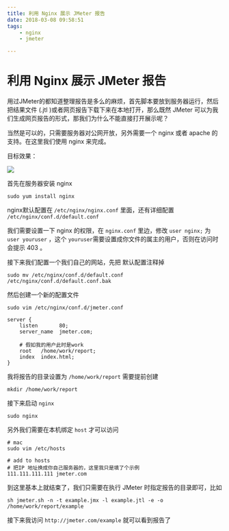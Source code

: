 ```yaml
---
title: 利用 Nginx 展示 JMeter 报告
date: 2018-03-08 09:58:51
tags:
    - nginx
    - jmeter

---
```




# 利用 Nginx 展示 JMeter 报告

用过JMeter的都知道整理报告是多么的麻烦，首先脚本要放到服务器运行，然后把结果文件 (.jtl )或者网页报告下载下来在本地打开，那么既然 JMeter 可以为我们生成网页报告的形式，那我们为什么不能直接打开展示呢？

当然是可以的，只需要服务器对公网开放，另外需要一个 nginx 或者 apache 的支持。在这里我们使用 nginx 来完成。

<!-- more -->



目标效果：

![](http://os19wcerd.bkt.clouddn.com/20180308101959_azaMop_20180308101937.jpeg)



首先在服务器安装 nginx 

```shell
sudo yum install nginx
```

nginx默认配置在 `/etc/nginx/nginx.conf` 里面，还有详细配置 `/etc/nginx/conf.d/default.conf`

我们需要设置一下 nginx 的权限，在 `nginx.conf` 里边，修改 `user nginx;` 为 `user youruser` ，这个 `youruser`需要设置成你文件的属主的用户，否则在访问时会提示 403 。

接下来我们配置一个我们自己的网站，先把 默认配置注释掉  

```shell
sudo mv /etc/nginx/conf.d/default.conf /etc/nginx/conf.d/default.conf.bak
```

然后创建一个新的配置文件

```shell
sudo vim /etc/nginx/conf.d/jmeter.conf
```

```Nginx
server {
    listen       80;
    server_name  jmeter.com;
	
    # 假如我的用户此时是work
    root   /home/work/report;
    index  index.html;
}
```

我将报告的目录设置为 `/home/work/report` 需要提前创建

```shell
mkdir /home/work/report
```

接下来启动 `nginx`

```shell
sudo nginx
```

另外我们需要在本机绑定 `host` 才可以访问

```shell
# mac 
sudo vim /etc/hosts

# add to hosts
# 把IP 地址换成你自己服务器的，这里我只是填了个示例
111.111.111.111 jmeter.com
```



到这里基本上就结束了，我们只需要在执行 JMeter 时指定报告的目录即可，比如

```shell
sh jmeter.sh -n -t example.jmx -l example.jtl -e -o /home/work/report/example
```



接下来我访问 `http://jmeter.com/example` 就可以看到报告了